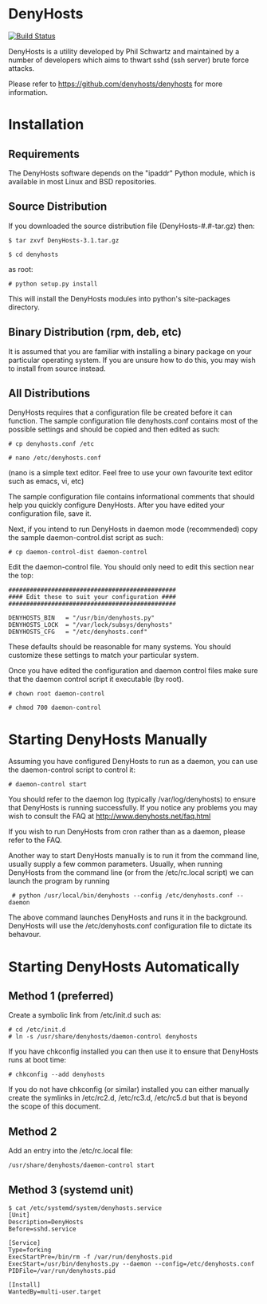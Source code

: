 DenyHosts
=========

[![Build Status](https://travis-ci.org/denyhosts/denyhosts.svg)](https://travis-ci.org/denyhosts/denyhosts)

DenyHosts is a utility developed by Phil Schwartz and maintained by a
number of developers which aims to thwart sshd (ssh server) brute force attacks.

Please refer to https://github.com/denyhosts/denyhosts for more information.

Installation
============


Requirements
------------

The DenyHosts software depends on the "ipaddr" Python module,
which is available in most Linux and BSD repositories.



Source Distribution
-------------------

If you downloaded the source distribution file (DenyHosts-#.#-tar.gz)
then:

    $ tar zxvf DenyHosts-3.1.tar.gz 

    $ cd denyhosts

as root:

    # python setup.py install

This will install the DenyHosts modules into python's site-packages
directory.

Binary Distribution (rpm, deb, etc)
-----------------------------------

It is assumed that you are familiar with installing a binary package
on your particular operating system. If you are unsure how to do
this, you may wish to install from source instead.


All Distributions
-----------------

DenyHosts requires that a configuration file be created before
it can function.  The sample configuration file denyhosts.conf
contains most of the possible settings and should be copied and
then edited as such:

    # cp denyhosts.conf /etc

    # nano /etc/denyhosts.conf

(nano is a simple text editor. Feel free to use your own favourite
text editor such as emacs, vi, etc)

The sample configuration file contains informational comments that
should help you quickly configure DenyHosts.  After you have
edited your configuration file, save it.

Next, if you intend to run DenyHosts in daemon mode (recommended)
copy the sample daemon-control.dist script as such:

    # cp daemon-control-dist daemon-control

Edit the daemon-control file.  You should only need to edit this section
near the top:

    ###############################################
    #### Edit these to suit your configuration ####
    ###############################################

    DENYHOSTS_BIN   = "/usr/bin/denyhosts.py"
    DENYHOSTS_LOCK  = "/var/lock/subsys/denyhosts"
    DENYHOSTS_CFG   = "/etc/denyhosts.conf"


These defaults should be reasonable for many systems.  You
should customize these settings to match your particular
system.

Once you have edited the configuration and daemon control files
make sure that the daemon control script it executable (by root).

    # chown root daemon-control

    # chmod 700 daemon-control


Starting DenyHosts Manually
===========================

Assuming you have configured DenyHosts to run as a daemon, you
can use the daemon-control script to control it:

    # daemon-control start

You should refer to the daemon log (typically /var/log/denyhosts)
to ensure that DenyHosts is running successfully.  If you
notice any problems you may wish to consult the FAQ at
http://www.denyhosts.net/faq.html

If you wish to run DenyHosts from cron rather than as a
daemon, please refer to the FAQ.

Another way to start DenyHosts manually is to run it from the command
line, usually supply a few common parameters. Usually, when running
DenyHosts from the command line (or from the /etc/rc.local script) we
can launch the program by running

     # python /usr/local/bin/denyhosts --config /etc/denyhosts.conf --daemon

The above command launches DenyHosts and runs it in the background. DenyHosts
will use the /etc/denyhosts.conf configuration file to dictate its behavour.


Starting DenyHosts Automatically
================================

Method 1 (preferred)
--------------------

Create a symbolic link from /etc/init.d such as:

    # cd /etc/init.d
    # ln -s /usr/share/denyhosts/daemon-control denyhosts

If you have chkconfig installed you can then use it to
ensure that DenyHosts runs at boot time:

    # chkconfig --add denyhosts

If you do not have chkconfig (or similar) installed you can either manually
create the symlinks in /etc/rc2.d, /etc/rc3.d, /etc/rc5.d but that is beyond
the scope of this document.

Method 2
--------

Add an entry into the /etc/rc.local file:

    /usr/share/denyhosts/daemon-control start


Method 3 (systemd unit)
--------
    $ cat /etc/systemd/system/denyhosts.service
    [Unit]
    Description=DenyHosts
    Before=sshd.service

    [Service]
    Type=forking
    ExecStartPre=/bin/rm -f /var/run/denyhosts.pid
    ExecStart=/usr/bin/denyhosts.py --daemon --config=/etc/denyhosts.conf
    PIDFile=/var/run/denyhosts.pid

    [Install]
    WantedBy=multi-user.target
